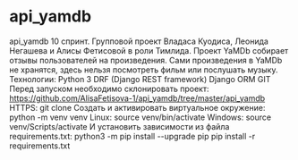# api_yamdb
api_yamdb
10 спринт. Групповой проект Владаса Куодиса, Леонида Негашева и Алисы Фетисовой в роли Тимлида.
Проект YaMDb собирает отзывы пользователей на произведения. Сами произведения в YaMDb не хранятся, здесь нельзя посмотреть фильм или послушать музыку.
Технологии:
Python 3
DRF (Django REST framework)
Django ORM
GIT
Перед запуском необходимо склонировать проект: https://github.com/AlisaFetisova-1/api_yamdb/tree/master/api_yamdb
HTTPS: git clone 
Cоздать и активировать виртуальное окружение:
python -m venv venv
Linux: source venv/bin/activate
Windows: source venv/Scripts/activate
И установить зависимости из файла requirements.txt:
python3 -m pip install --upgrade pip
pip install -r requirements.txt